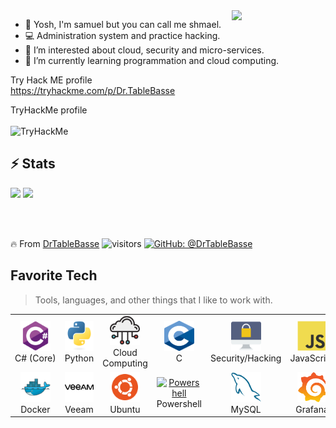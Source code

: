 <img  width="150" align="right" src="https://avatars.githubusercontent.com/u/34471493?s=400&u=914719c1da50a39b573e1ffb588ba14e1e43438b&v=4">

- 👋 Yosh, I'm samuel but you can call me shmael.
- 💻 Administration system and practice hacking.
- 👀 I’m interested about cloud, security and micro-services.
- 🌱 I’m currently learning programmation and cloud computing.

Try Hack ME profile</br>
https://tryhackme.com/p/Dr.TableBasse</br>

TryHackMe profile</br></br>
 <img src="https://tryhackme-badges.s3.amazonaws.com/Dr.TableBasse.png" alt="TryHackMe">
</br>


## ⚡ Stats

<img  src="https://github-readme-stats.vercel.app/api?username=DrTableBasse&show_icons=true&theme=radical"/>

<img src="https://github-readme-stats.vercel.app/api/top-langs/?username=DrTableBasse&hide=javascript,html"/>

</br></br>

🔥 From [DrTableBasse](https://github.com/DrTableBasse)
![visitors](https://visitor-badge.glitch.me/badge?page_id=DrTableBasse)
[![GitHub: @DrTableBasse](https://img.shields.io/github/followers/DrTableBasse?label=follow&style=social)](https://github.com/DrTableBasse)


<!---
DrTableBasse/DrTableBasse is a ✨ special ✨ repository because its `README.md` (this file) appears on your GitHub profile.
You can click the Preview link to take a look at your changes.
--->
<h2 align="left" id="macropower-tech">Favorite Tech</h2>

> Tools, languages, and other things that I like to work with.

<table>
  <tr>
    <td align="center" width="96">
      <a href="#macropower-tech">
        <img src="./img/csharp-original.svg" width="48" height="48" alt="C#" />
      </a>
      <br>C#&nbsp;(Core)
    </td>
    <td align="center" width="96">
      <a href="#macropower-tech">
        <img src="./img/python-original.svg" width="48" height="48" alt="Python" />
      </a>
      <br>Python
    </td>
    <td align="center" width="96">
      <a href="#macropower-tech">
        <img src="img\cloud-computing-svgrepo-com.svg" width="48" height="48" alt="CloudComputing" />
      </a>
      <br>Cloud Computing
    </td>
    <td align="center" width="96">
      <a href="#macropower-tech">
        <img src="img\C_Programming_Language.svg" width="48" height="48" alt="C" />
      </a>
      <br>C
    </td>
    <td align="center" width="96">
      <a href="#macropower-tech">
        <img src="img\computer-security-svgrepo-com.svg" width="48" height="48" alt="Security" />
      </a>
      <br>Security/Hacking
    </td>
    <td align="center" width="96">
      <a href="#macropower-tech">
        <img src="./img/javascript-original.svg" width="48" height="48" alt="JavaScript" />
      </a>
      <br>JavaScript
    </td>
    <!-- <td align="center" width="96">
      <a href="#macropower-tech" >
        <img src="./img/react-original.svg" width="48" height="48" alt="React" />
      </a>
      <br>React
    </td> -->
    <!-- <td align="center" width="96">
      <a href="#macropower-tech">
        <img src="./img/bootstrap-plain.svg" width="48" height="48" alt="Bootstrap" />
      </a>
      <br>Bootstrap
    </td> -->
    <td align="center" width="96">
      <a href="#macropower-tech">
        <img src="./img/sass-original.svg" width="48" height="48" alt="Sass" />
      </a>
      <br>Sass
    </td>
  </tr>
  <tr>
    <td align="center" width="96"> 
      <a href="#macropower-tech" >
        <img src="./img/docker-original.svg" width="48" height="48" alt="Docker" />
      </a>
      <br>Docker
    </td>
    <td align="center" width="96">
      <a href="#macropower-tech" >
        <img src="img\veeam-svgrepo-com.svg" width="48" height="48" alt="Veeam" />
      </a>
      <br>Veeam
    </td>
    <td align="center"  width="96">
      <a href="#macropower-tech">
        <img src="img\ubuntu-svgrepo-com.svg" width="48" height="48" alt="Ubuntu" />
      </a>
      <br>Ubuntu
    </td>
    <!-- <td align="center"  width="96">
      <a href="#macropower-tech">
        <img src="./img/redhat-original.svg" width="48" height="48" alt="RHEL" />
      </a>
      <br>RHEL
    </td> -->
    <td align="center" width="96">
      <a href="#macropower-tech">
        <img src="https://raw.githubusercontent.com/PowerShell/PowerShell/master/assets/ps_black_128.svg" width="48" height="48" alt="Powershell" />
      </a>
      <br>Powershell
    </td>
    <td align="center"  width="96">
      <a href="#macropower-tech">
        <img src="./img/mysql-original.svg" width="48" height="48" alt="MySQL" />
      </a>
      <br>MySQL
    </td>
    <td align="center" width="96">
      <a href="#macropower-tech" >
        <img src="https://raw.githubusercontent.com/grafana/grafana/master/public/img/grafana_icon.svg" width="48" height="48" alt="Grafana" />
      </a>
      <br>Grafana
    </td>
    <td align="center" width="96">
      <a href="#macropower-tech" >
        <img src="img\prometheus-icon-color.svg" width="48" height="48" alt="Prometheus" />
      </a>
      <br>Prometheus
    </td>
    <!-- <td align="center" width="96">
      <a href="#macropower-tech" >
        <img src="https://raw.githubusercontent.com/cncf/artwork/master/projects/thanos/icon/color/thanos-icon-color.svg" width="48" height="48" alt="Thanos" />
      </a>
      <br>Thanos
    </td> -->
  </tr>
</table>
